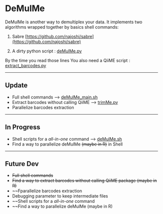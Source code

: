 # DeMulMe

DeMulMe is another way to demultiplex your data. It implements two algorithms wrapped together by basics shell commands:

1. Sabre [https://github.com/najoshi/sabre](https://github.com/najoshi/sabre)
 
2. A dirty python script : [deMulMe.py](https://github.com/RemiMaglione/genomicScript/blob/master/deMulMe/deMulMe.py)

By the time you read those lines You also need a QiiME script : [extract_barcodes.py](http://qiime.org/scripts/extract_barcodes.html)

---
## Update
* Full shell commands --> [deMulMe_main.sh](https://github.com/RemiMaglione/genomicScript/blob/master/deMulMe/deMulMe_main.sh)
* Extract barcodes without calling QiiME --> [trimMe.py](https://github.com/RemiMaglione/genomicScript/blob/master/trimMe/trimMe.py)
* Parallelize barcodes extraction
---
## In Progress
* Shell scripts for a _all-in-one_ command --> [deMulMe.sh](https://github.com/RemiMaglione/genomicScript/blob/master/deMulMe/deMulMe.sh)
* Find a way to parallelize deMulMe ~~(maybe in R)~~ in Shell
---
## Future Dev
* ~~Full shell commands~~
* ~~Find a way to extract barcodes without calling QiiME package (maybe in R)~~
* ~~Fparallelize barcodes extraction
* Debugging parameter to keep intermediate files
* ~~Shell scripts for a _all-in-one_ command
* ~~Find a way to parallelize deMulMe (maybe in R)
